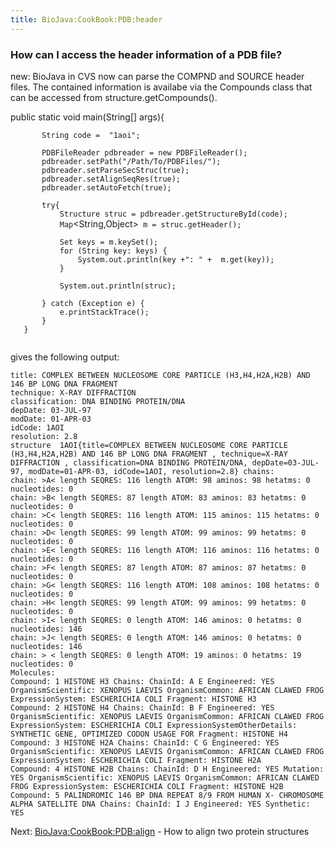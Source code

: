 ```yaml
---
title: BioJava:CookBook:PDB:header
---
```


### How can I access the header information of a PDB file?

new: BioJava in CVS now can parse the COMPND and SOURCE header files.
The contained information is availabe via the Compounds class that can
be accessed from structure.getCompounds().

<java>

public static void main(String[] args){

`       String code =  "1aoi";`

`       PDBFileReader pdbreader = new PDBFileReader();`  
`       pdbreader.setPath("/Path/To/PDBFiles/");`  
`       pdbreader.setParseSecStruc(true);`  
`       pdbreader.setAlignSeqRes(true);`  
`       pdbreader.setAutoFetch(true);`

`       try{`  
`           Structure struc = pdbreader.getStructureById(code);`  
`           Map`<String,Object>` m = struc.getHeader();`

`           Set`<String>` keys = m.keySet();`  
`           for (String key: keys) {`  
`               System.out.println(key +": " +  m.get(key));`  
`           }`

`           System.out.println(struc);`

`       } catch (Exception e) {`  
`           e.printStackTrace();`  
`       }`  
`   }`  
`   `

</java>

gives the following output:

    title: COMPLEX BETWEEN NUCLEOSOME CORE PARTICLE (H3,H4,H2A,H2B) AND 146 BP LONG DNA FRAGMENT 
    technique: X-RAY DIFFRACTION 
    classification: DNA BINDING PROTEIN/DNA
    depDate: 03-JUL-97
    modDate: 01-APR-03
    idCode: 1AOI
    resolution: 2.8
    structure  1AOI{title=COMPLEX BETWEEN NUCLEOSOME CORE PARTICLE (H3,H4,H2A,H2B) AND 146 BP LONG DNA FRAGMENT , technique=X-RAY DIFFRACTION , classification=DNA BINDING PROTEIN/DNA, depDate=03-JUL-97, modDate=01-APR-03, idCode=1AOI, resolution=2.8} chains:
    chain: >A< length SEQRES: 116 length ATOM: 98 aminos: 98 hetatms: 0 nucleotides: 0
    chain: >B< length SEQRES: 87 length ATOM: 83 aminos: 83 hetatms: 0 nucleotides: 0
    chain: >C< length SEQRES: 116 length ATOM: 115 aminos: 115 hetatms: 0 nucleotides: 0
    chain: >D< length SEQRES: 99 length ATOM: 99 aminos: 99 hetatms: 0 nucleotides: 0
    chain: >E< length SEQRES: 116 length ATOM: 116 aminos: 116 hetatms: 0 nucleotides: 0
    chain: >F< length SEQRES: 87 length ATOM: 87 aminos: 87 hetatms: 0 nucleotides: 0
    chain: >G< length SEQRES: 116 length ATOM: 108 aminos: 108 hetatms: 0 nucleotides: 0
    chain: >H< length SEQRES: 99 length ATOM: 99 aminos: 99 hetatms: 0 nucleotides: 0
    chain: >I< length SEQRES: 0 length ATOM: 146 aminos: 0 hetatms: 0 nucleotides: 146
    chain: >J< length SEQRES: 0 length ATOM: 146 aminos: 0 hetatms: 0 nucleotides: 146
    chain: > < length SEQRES: 0 length ATOM: 19 aminos: 0 hetatms: 19 nucleotides: 0
    Molecules: 
    Compound: 1 HISTONE H3 Chains: ChainId: A E Engineered: YES OrganismScientific: XENOPUS LAEVIS OrganismCommon: AFRICAN CLAWED FROG ExpressionSystem: ESCHERICHIA COLI Fragment: HISTONE H3 
    Compound: 2 HISTONE H4 Chains: ChainId: B F Engineered: YES OrganismScientific: XENOPUS LAEVIS OrganismCommon: AFRICAN CLAWED FROG ExpressionSystem: ESCHERICHIA COLI ExpressionSystemOtherDetails: SYNTHETIC GENE, OPTIMIZED CODON USAGE FOR Fragment: HISTONE H4 
    Compound: 3 HISTONE H2A Chains: ChainId: C G Engineered: YES OrganismScientific: XENOPUS LAEVIS OrganismCommon: AFRICAN CLAWED FROG ExpressionSystem: ESCHERICHIA COLI Fragment: HISTONE H2A 
    Compound: 4 HISTONE H2B Chains: ChainId: D H Engineered: YES Mutation: YES OrganismScientific: XENOPUS LAEVIS OrganismCommon: AFRICAN CLAWED FROG ExpressionSystem: ESCHERICHIA COLI Fragment: HISTONE H2B 
    Compound: 5 PALINDROMIC 146 BP DNA REPEAT 8/9 FROM HUMAN X- CHROMOSOME ALPHA SATELLITE DNA Chains: ChainId: I J Engineered: YES Synthetic: YES 

Next: <BioJava:CookBook:PDB:align> - How to align two protein structures
